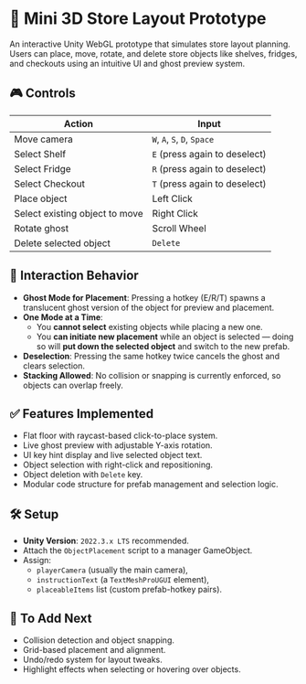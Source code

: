 # 🛒 Mini 3D Store Layout Prototype

An interactive Unity WebGL prototype that simulates store layout planning. Users can place, move, rotate, and delete store objects like shelves, fridges, and checkouts using an intuitive UI and ghost preview system.

## 🎮 Controls

| Action                            | Input            |
|-----------------------------------|------------------|
| Move camera                       | `W`, `A`, `S`, `D`, `Space` |
| Select Shelf                      | `E` (press again to deselect) |
| Select Fridge                     | `R` (press again to deselect) |
| Select Checkout                   | `T` (press again to deselect) |
| Place object                      | Left Click       |
| Select existing object to move    | Right Click      |
| Rotate ghost                      | Scroll Wheel     |
| Delete selected object            | `Delete`         |

## 🚧 Interaction Behavior

- **Ghost Mode for Placement**: Pressing a hotkey (E/R/T) spawns a translucent ghost version of the object for preview and placement.
- **One Mode at a Time**:  
  - You **cannot select** existing objects while placing a new one.  
  - You **can initiate new placement** while an object is selected — doing so will **put down the selected object** and switch to the new prefab.
- **Deselection**: Pressing the same hotkey twice cancels the ghost and clears selection.
- **Stacking Allowed**: No collision or snapping is currently enforced, so objects can overlap freely.

## ✅ Features Implemented

- Flat floor with raycast-based click-to-place system.
- Live ghost preview with adjustable Y-axis rotation.
- UI key hint display and live selected object text.
- Object selection with right-click and repositioning.
- Object deletion with `Delete` key.
- Modular code structure for prefab management and selection logic.

## 🛠️ Setup

- **Unity Version**: `2022.3.x LTS` recommended.
- Attach the `ObjectPlacement` script to a manager GameObject.
- Assign:
  - `playerCamera` (usually the main camera),
  - `instructionText` (a `TextMeshProUGUI` element),
  - `placeableItems` list (custom prefab-hotkey pairs).

## 📌 To Add Next

- Collision detection and object snapping.
- Grid-based placement and alignment.
- Undo/redo system for layout tweaks.
- Highlight effects when selecting or hovering over objects.
